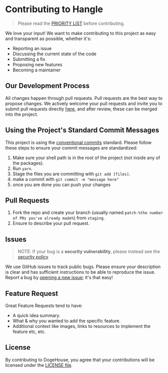 # Contributing to Hangle

> Please read the [PRIORITY LIST](https://github.com/HangleHQ/next/issues/21) before contributing.

We love your input! We want to make contributing to this project as easy and transparent as possible, whether it's:
- Reporting an issue
- Discussing the current state of the code
- Submitting a fix
- Proposing new features
- Becoming a maintainer


## Our Development Process
All changes happen through pull requests. Pull requests are the best way to propose changes. We actively welcome your pull requests and invite you to submit pull requests directly [here](https://github.com/hanglehq/next/pulls), and after review, these can be merged into the project.

## Using the Project's Standard Commit Messages
This project is using the [conventional commits](https://www.conventionalcommits.org/en/v1.0.0-beta.2/) standard. Please follow these steps to ensure your
commit messages are standardized:
1. Make sure your shell path is in the root of the project (not inside any of the packages).
2. Run `yarn`.
3. Stage the files you are committing with `git add [files]`.
4. make a commit with `git commit -m "message here"`
5. once you are done you can push your changes

## Pull Requests
1. Fork the repo and create your branch (usually named `patch-%the number of PRs you've already made%`) from `staging`.
2. Ensure to describe your pull request.


## Issues
> NOTE: If your bug is a **security vulnerability**, please instead see the [security policy](https://github.com/hanglehq/next/security/policy)

We use GitHub issues to track public bugs. Please ensure your description is
clear and has sufficient instructions to be able to reproduce the issue. Report a bug by <a href="https://github.com/hanglehq/next/issues">opening a new issue</a>; it's that easy!


## Feature Request
Great Feature Requests tend to have:

- A quick idea summary.
- What & why you wanted to add the specific feature.
- Additional context like images, links to resources to implement the feature etc, etc.

## License
By contributing to DogeHouse, you agree that your contributions will be licensed
under the [LICENSE file](LICENSE).